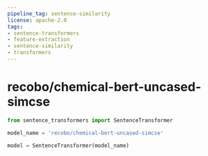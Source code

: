 ```yaml
---
pipeline_tag: sentence-similarity
license: apache-2.0
tags:
- sentence-transformers
- feature-extraction
- sentence-similarity
- transformers
---
```


# recobo/chemical-bert-uncased-simcse
```python
from sentence_transformers import SentenceTransformer

model_name = 'recobo/chemical-bert-uncased-simcse'

model = SentenceTransformer(model_name)
```